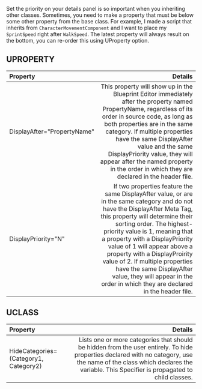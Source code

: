 Set the priority on your details panel is so important when you inheriting other classes. Sometimes, you need to make a property that must be below some other property from the base class. For example, I made a script that inherits from `CharacterMovementComponent` and I want to place my `SprintSpeed` right after `WalkSpeed`. The latest property will always result on the bottom, you can re-order this using UProperty option.

## UPROPERTY

| Property                    |                                                                                                                                                                                                                                                                                                                                                                                                                                                                          Details |
| :-------------------------- | -------------------------------------------------------------------------------------------------------------------------------------------------------------------------------------------------------------------------------------------------------------------------------------------------------------------------------------------------------------------------------------------------------------------------------------------------------------------------------: |
| DisplayAfter="PropertyName" |                                                                             This property will show up in the Blueprint Editor immediately after the property named PropertyName, regardless of its order in source code, as long as both properties are in the same category. If multiple properties have the same DisplayAfter value and the same DisplayPriority value, they will appear after the named property in the order in which they are declared in the header file. |
| DisplayPriority="N"         | If two properties feature the same DisplayAfter value, or are in the same category and do not have the DisplayAfter Meta Tag, this property will determine their sorting order. The highest-priority value is 1, meaning that a property with a DisplayPriority value of 1 will appear above a property with a DisplayProirity value of 2. If multiple properties have the same DisplayAfter value, they will appear in the order in which they are declared in the header file. |

## UCLASS

| Property                              |                                                                                                                                                                                                                        Details |
| :------------------------------------ | -----------------------------------------------------------------------------------------------------------------------------------------------------------------------------------------------------------------------------: |
| HideCategories=(Category1, Category2) | Lists one or more categories that should be hidden from the user entirely. To hide properties declared with no category, use the name of the class which declares the variable. This Specifier is propagated to child classes. |